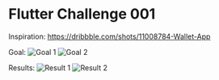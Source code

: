 # Flutter Challenge 001

Inspiration:
https://dribbble.com/shots/11008784-Wallet-App


Goal:
![Goal 1](https://i.imgur.com/zGFnc6y.png)
![Goal 2](https://i.imgur.com/szvtsLJ.png)

Results:
![Result 1](https://imgur.com/ujhJRTu.png)
![Result 2](https://imgur.com/MUt99Te.png)
